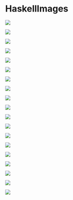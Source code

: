 # HaskellImages

![](images/myzeta.png)

![](images/EisensteinE4.png)

![](images/EisensteinE4_inverse.png)

![](images/Sigma03.png)

![](images/Zeta-cm3_2.png)

![](images/Klein_cm3.png)

![](images/Klein_cm1.png)

![](images/Klein_cm4.png)

![](images/KleinFibonacci_cm3_v0.png)

![](images/KleinFibonacci_cm1.png)

![](images/KleinFibonacci_cm4.png)

![](images/Sigma_cm1.png)

![](images/Sigma_cm2.png)

![](images/Sigma_cm3.png)

![](images/Sigma_cm4.png)

![](images/Zeta_cm1.png)

![](images/Zeta_cm2.png)

![](images/Zeta_cm3.png)

![](images/Zeta_cm4.png)